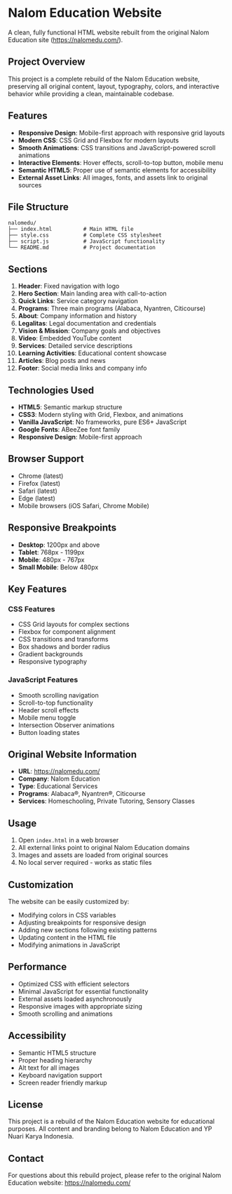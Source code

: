 # Nalom Education Website

A clean, fully functional HTML website rebuilt from the original Nalom Education site (https://nalomedu.com/).

## Project Overview

This project is a complete rebuild of the Nalom Education website, preserving all original content, layout, typography, colors, and interactive behavior while providing a clean, maintainable codebase.

## Features

- **Responsive Design**: Mobile-first approach with responsive grid layouts
- **Modern CSS**: CSS Grid and Flexbox for modern layouts
- **Smooth Animations**: CSS transitions and JavaScript-powered scroll animations
- **Interactive Elements**: Hover effects, scroll-to-top button, mobile menu
- **Semantic HTML5**: Proper use of semantic elements for accessibility
- **External Asset Links**: All images, fonts, and assets link to original sources

## File Structure

```
nalomedu/
├── index.html          # Main HTML file
├── style.css           # Complete CSS stylesheet
├── script.js           # JavaScript functionality
└── README.md           # Project documentation
```

## Sections

1. **Header**: Fixed navigation with logo
2. **Hero Section**: Main landing area with call-to-action
3. **Quick Links**: Service category navigation
4. **Programs**: Three main programs (Alabaca, Nyantren, Citicourse)
5. **About**: Company information and history
6. **Legalitas**: Legal documentation and credentials
7. **Vision & Mission**: Company goals and objectives
8. **Video**: Embedded YouTube content
9. **Services**: Detailed service descriptions
10. **Learning Activities**: Educational content showcase
11. **Articles**: Blog posts and news
12. **Footer**: Social media links and company info

## Technologies Used

- **HTML5**: Semantic markup structure
- **CSS3**: Modern styling with Grid, Flexbox, and animations
- **Vanilla JavaScript**: No frameworks, pure ES6+ JavaScript
- **Google Fonts**: ABeeZee font family
- **Responsive Design**: Mobile-first approach

## Browser Support

- Chrome (latest)
- Firefox (latest)
- Safari (latest)
- Edge (latest)
- Mobile browsers (iOS Safari, Chrome Mobile)

## Responsive Breakpoints

- **Desktop**: 1200px and above
- **Tablet**: 768px - 1199px
- **Mobile**: 480px - 767px
- **Small Mobile**: Below 480px

## Key Features

### CSS Features
- CSS Grid layouts for complex sections
- Flexbox for component alignment
- CSS transitions and transforms
- Box shadows and border radius
- Gradient backgrounds
- Responsive typography

### JavaScript Features
- Smooth scrolling navigation
- Scroll-to-top functionality
- Header scroll effects
- Mobile menu toggle
- Intersection Observer animations
- Button loading states

## Original Website Information

- **URL**: https://nalomedu.com/
- **Company**: Nalom Education
- **Type**: Educational Services
- **Programs**: Alabaca®, Nyantren®, Citicourse
- **Services**: Homeschooling, Private Tutoring, Sensory Classes

## Usage

1. Open `index.html` in a web browser
2. All external links point to original Nalom Education domains
3. Images and assets are loaded from original sources
4. No local server required - works as static files

## Customization

The website can be easily customized by:
- Modifying colors in CSS variables
- Adjusting breakpoints for responsive design
- Adding new sections following existing patterns
- Updating content in the HTML file
- Modifying animations in JavaScript

## Performance

- Optimized CSS with efficient selectors
- Minimal JavaScript for essential functionality
- External assets loaded asynchronously
- Responsive images with appropriate sizing
- Smooth scrolling and animations

## Accessibility

- Semantic HTML5 structure
- Proper heading hierarchy
- Alt text for all images
- Keyboard navigation support
- Screen reader friendly markup

## License

This project is a rebuild of the Nalom Education website for educational purposes. All content and branding belong to Nalom Education and YP Nuari Karya Indonesia.

## Contact

For questions about this rebuild project, please refer to the original Nalom Education website: https://nalomedu.com/
